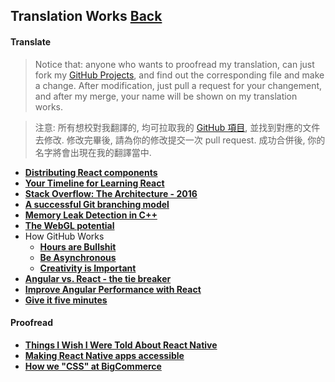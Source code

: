## Translation Works [**Back**](./../README.md)

#### Translate

> Notice that: anyone who wants to proofread my translation, can just fork my [GitHub Projects](https://github.com/aleen42/PersonalWiki), and find out the corresponding file and make a change. After modification, just pull a request for your changement, and after my merge, your name will be shown on my translation works.

> 注意: 所有想校對我翻譯的, 均可拉取我的 [GitHub 項目](https://github.com/aleen42/PersonalWiki), 並找到對應的文件去修改. 修改完畢後, 請為你的修改提交一次 pull request. 成功合併後, 你的名字將會出現在我的翻譯當中.

- [**Distributing React components**](./distributing_react_components/distributing_react_components.md)
- [**Your Timeline for Learning React**](./your_timeline_for_learning_react/your_timeline_for_learning_react.md)
- [**Stack Overflow: The Architecture - 2016**](./stack_overflow_architecture/stack_overflow_architecture.md)
- [**A successful Git branching model**](./successful_git_branching/successful_git_branching.md)
- [**Memory Leak Detection in C++**](./memory_leak_detection_in_cpp/memory_leak_detection_in_cpp.md)
- [**The WebGL potential**](./webgl_potential/webgl_potential.md)
- How GitHub Works
    - [**Hours are Bullshit**](./hours_are_bullshit/hours_are_bullshit.md)
    - [**Be Asynchronous**](./be_asynchronous/be_asynchronous.md)
    - [**Creativity is Important**](./creativity_is_important/creativity_is_important.md)
- [**Angular vs. React - the tie breaker**](./angular_vs_react/angular_vs_react.md)
- [**Improve Angular Performance with React**](./improve_angular_performance_with_react/improve_angular_performance_with_react.md)
- [**Give it five minutes**](./give_it_five_minutes/give_it_five_minutes.md)

#### Proofread

- [**Things I Wish I Were Told About React Native**](./things_i_wish_i_were_told_about_react/things_i_wish_i_were_told_about_react.md)
- [**Making React Native apps accessible**](./making_react_native_apps_accessible/making_react_native_apps_accessible.md)
- [**How we "CSS" at BigCommerce**](./how_we_css_at_bigcommerce/how_we_css_at_bigcommerce.md)

